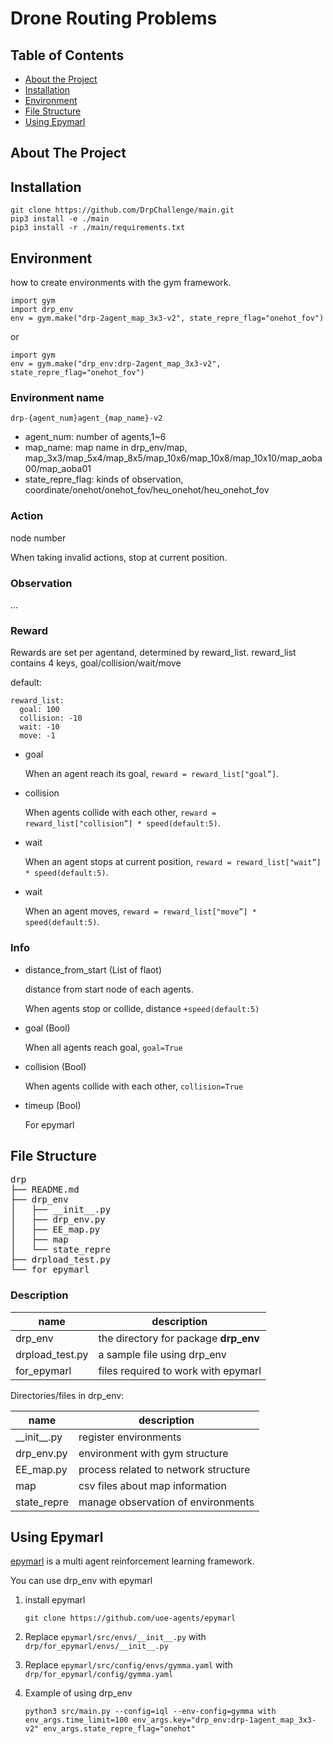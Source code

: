 # Drone Routing Problems

## Table of Contents

* [About the Project](#about-the-project)
* [Installation](#installation)
* [Environment](#environment)
* [File Structure](#file-structure)
* [Using Epymarl](#using-epymarl)

## About The Project

## Installation
```
git clone https://github.com/DrpChallenge/main.git
pip3 install -e ./main
pip3 install -r ./main/requirements.txt
```

## Environment
how to create environments with the gym framework.
```
import gym
import drp_env
env = gym.make("drp-2agent_map_3x3-v2", state_repre_flag="onehot_fov")
```
or
```
import gym
env = gym.make("drp_env:drp-2agent_map_3x3-v2", state_repre_flag="onehot_fov")
```

### Environment name
```
drp-{agent_num}agent_{map_name}-v2
```
* agent_num: number of agents,1~6
* map_name: map name in drp_env/map, map_3x3/map_5x4/map_8x5/map_10x6/map_10x8/map_10x10/map_aoba00/map_aoba01
* state_repre_flag: kinds of observation, coordinate/onehot/onehot_fov/heu_onehot/heu_onehot_fov


### Action
node number

When taking invalid actions, stop at current position.


### Observation
...

### Reward
Rewards are set per agentand, determined by reward_list.
reward_list contains 4 keys, goal/collision/wait/move

default:
```
reward_list:
  goal: 100
  collision: -10
  wait: -10
  move: -1
```

* goal

    When an agent reach its goal, ``reward = reward_list["goal”]``.

* collision

    When agents collide with each other, ``reward = reward_list["collision”] * speed(default:5)``.

* wait

    When an agent stops at current position, ``reward = reward_list["wait”] * speed(default:5)``.

* wait

    When an agent moves, ``reward = reward_list["move”] * speed(default:5)``.

### Info
* distance_from_start (List of flaot)

    distance from start node of each agents. 
    
    When agents stop or collide, distance ``+speed(default:5)``

* goal (Bool)

    When all agents reach goal, ``goal=True``

* collision (Bool)

    When agents collide with each other, ``collision=True``

* timeup (Bool)

    For epymarl


## File Structure
<pre>
drp
├── README.md
├── drp_env
│   ├── __init__.py
│   ├── drp_env.py
│   ├── EE_map.py
│   ├── map
│   └── state_repre
├── drpload_test.py
└── for_epymarl
</pre>


### Description


name                              |  description
----------------------------------|------------------------------------------------------------------------------------
drp_env                           |  the directory for package __drp_env__
drpload_test.py                   |  a sample file using drp_env
for_epymarl                       |  files required to work with epymarl

Directories/files in drp_env:

name                              |  description
----------------------------------|------------------------------------------------------------------------------------
\_\_init\_\_.py                   |  register environments
drp_env.py                        |  environment with gym structure
EE_map.py                         |  process related to network structure
map                               |  csv files about map information
state_repre                       |  manage observation of environments


## Using Epymarl

[epymarl](https://github.com/uoe-agents/epymarl) is a multi agent reinforcement learning framework.

You can use drp_env with epymarl

1. install epymarl
    ```
    git clone https://github.com/uoe-agents/epymarl
    ```

2. Replace ``epymarl/src/envs/__init__.py`` with ``drp/for_epymarl/envs/__init__.py``

3. Replace ``epymarl/src/config/envs/gymma.yaml`` with ``drp/for_epymarl/config/gymma.yaml``

4. Example of using drp_env

    ```
    python3 src/main.py --config=iql --env-config=gymma with env_args.time_limit=100 env_args.key="drp_env:drp-1agent_map_3x3-v2" env_args.state_repre_flag="onehot"
    ```